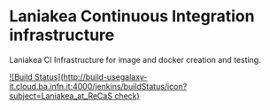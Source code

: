 Laniakea Continuous Integration infrastructure
==============================================

Laniakea CI Infrastructure for image and docker creation and testing.

[![Build Status](http://build-usegalaxy-it.cloud.ba.infn.it:4000/jenkins/buildStatus/icon?subject=Laniakea_at_ReCaS check)](http://build-usegalaxy-it.cloud.ba.infn.it/:4000/jenkins/job/laniakea_at_recas_prod_test/)
